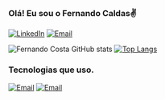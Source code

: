 ### Olá! Eu sou o Fernando Caldas✌️

[![LinkedIn](https://img.shields.io/badge/LinkedIn-0077B5?style=for-the-badge&logo=linkedin&logoColor=white)](https://www.linkedin.com/in/fernando-caldas-costa/) [![Email](https://img.shields.io/badge/Gmail-D14836?style=for-the-badge&logo=gmail&logoColor=white)](contact.fernandocosta@gmail.com)


![Fernando Costa GitHub stats](https://github-readme-stats.vercel.app/api?username=fernandocaldasdev&show_icons=true&theme=radical) [![Top Langs](https://github-readme-stats.vercel.app/api/top-langs/?username=fernandocaldasdev&layout=compact)](https://github.com/anuraghazra/github-readme-stats)

### Tecnologias que uso.

[![Email]( 	https://img.shields.io/badge/Java-ED8B00?style=for-the-badge&logo=openjdk&logoColor=white)](contact.fernandocosta@gmail.com) [![Email](https://img.shields.io/badge/MySQL-00000F?style=for-the-badge&logo=mysql&logoColor=white)](contact.fernandocosta@gmail.com)

